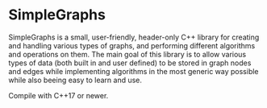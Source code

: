 # SimpleGraphs
SimpleGraphs is a small, user-friendly, header-only C++ library for creating and handling various types of graphs, and performing different algorithms and operations on them. 
The main goal of this library is to allow various types of data  (both built in and user defined) to be stored in graph nodes and edges while implementing algorithms in the most generic way possible while also beeing easy to learn and use.

Compile with C++17 or newer.